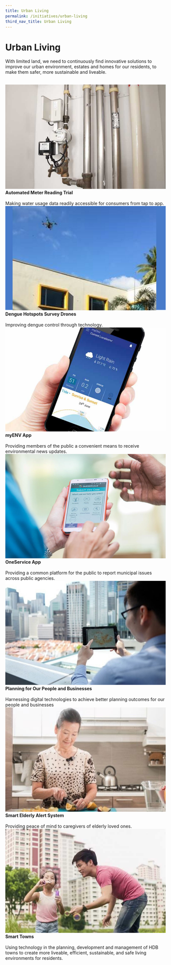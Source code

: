 ```yaml
---
title: Urban Living
permalink: /initiatives/urban-living
third_nav_title: Urban Living
---
```

# Urban Living

With limited land, we need to continuously find innovative solutions to improve our urban environment, estates and homes for our residents, to make them safer, more sustainable and liveable.

<br>
<div class="row">  
  <div class="column-c" > 
    <a href="/initiatives/urban-living/amr-trial"><img src="/images/initiatives/overview-pages/amr-trial.png"></a><br>
    <div class="header"><b>Automated Meter Reading Trial</b></div><br>
    <div class="para">Making water usage data readily accessible for consumers from tap to app.</div>
  </div>
   <div class="column-c"> 
    <a href="/initiatives/urban-living/dengue-hotspots-survey-drones"><img src="/images/initiatives/overview-pages/dengue-survey-drones.png"></a><br>
     <div class="header"><b>Dengue Hotspots Survey Drones</b></div><br>
    <div class="para">Improving dengue control through technology.</div>
  </div>
  <div class="column-c">  
    <a href="/initiatives/urban-living/myenv-app"><img src="/images/initiatives/overview-pages/myenv-app.png"></a><br>
    <div class="header"><b>myENV App</b></div><br>
    <div class="para">Providing members of the public a convenient means to receive environmental news updates.</div>
  </div>     
</div>
<div class="row">  
  <div class="column-c" > 
    <a href="/initiatives/urban-living/oneservice-app"><img src="/images/initiatives/overview-pages/oneservice-app.png"></a><br>
    <div class="header"><b>OneService App</b></div><br>
    <div class="para">Providing a common platform for the public to report municipal issues across public agencies.</div>
  </div>
	 <div class="column-c"> 
    <a href="	/initiatives/urban-living/urban-planning"><img src="/images/initiatives/overview-pages/planning-people-businesses.png"></a><br>
     <div class="header"><b>Planning for Our People and Businesses</b></div><br>
    <div class="para">Harnessing digital technologies to achieve better planning outcomes for our people and businesses</div>
	</div>
  <div class="column-c">  
    <a href="/initiatives/urban-living/smart-elderly-alert-system"><img src="/images/initiatives/overview-pages/smart-elderly-alert-system.png"></a><br>
    <div class="header"><b>Smart Elderly Alert System</b></div><br>
    <div class="para">Providing peace of mind to caregivers of elderly loved ones.</div>
  </div>
	</div>
<div class="row">  
  <div class="column-c" > 
   <a href="/initiatives/urban-living/smart-towns"><img src="/images/initiatives/overview-pages/smart-towns.png"></a><br>
    <div class="header"><b>Smart Towns</b></div><br>
    <div class="para">Using technology in the planning, development and management of HDB towns to create more liveable, efficient, sustainable, and safe living environments for residents.</div>
</div>